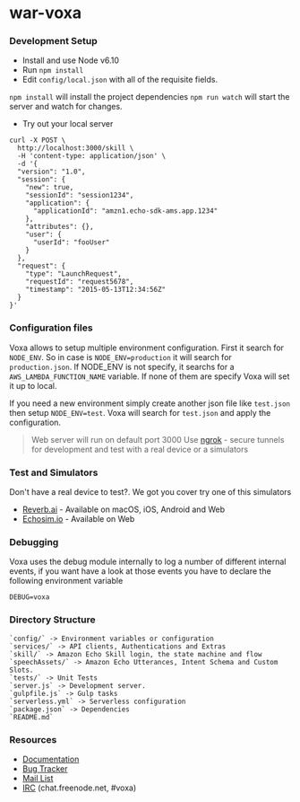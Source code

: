 # war-voxa



### Development Setup

* Install and use Node v6.10
* Run `npm install`
* Edit `config/local.json` with all of the requisite fields.

`npm install` will install the project dependencies
`npm run watch` will start the server and watch for changes.

* Try out your local server

```
curl -X POST \
  http://localhost:3000/skill \
  -H 'content-type: application/json' \
  -d '{
  "version": "1.0",
  "session": {
    "new": true,
    "sessionId": "session1234",
    "application": {
      "applicationId": "amzn1.echo-sdk-ams.app.1234"
    },
    "attributes": {},
    "user": {
      "userId": "fooUser"
    }
  },
  "request": {
    "type": "LaunchRequest",
    "requestId": "request5678",
    "timestamp": "2015-05-13T12:34:56Z"
  }
}'
```

### Configuration files

Voxa allows to setup multiple environment configuration. First it search for `NODE_ENV`. So in case is `NODE_ENV=production` it will search for `production.json`. If NODE_ENV is not specify, it searchs for a `AWS_LAMBDA_FUNCTION_NAME` variable.
If none of them are specify Voxa will set it up to local.

If you need a new environment simply create another json file like `test.json` then setup `NODE_ENV=test`. Voxa will search for `test.json` and apply the configuration.

> Web server will run on default port 3000
> Use [ngrok](https://ngrok.com/) - secure tunnels for development and test with a real device or a simulators

### Test and Simulators

Don't have a real device to test?. We got you cover try one of this simulators

  * [Reverb.ai](https://reverb.ai/) - Available on macOS, iOS, Android and Web
  * [Echosim.io](https://echosim.io/) - Available on Web

### Debugging

Voxa uses the debug module internally to log a number of different internal events, if you want have a look at those events you have to declare the following environment variable

`DEBUG=voxa`

### Directory Structure

	`config/` -> Environment variables or configuration
	`services/` -> API clients, Authentications and Extras
	`skill/` -> Amazon Echo Skill login, the state machine and flow
	`speechAssets/` -> Amazon Echo Utterances, Intent Schema and Custom Slots.
	`tests/` -> Unit Tests
	`server.js` -> Development server.
	`gulpfile.js` -> Gulp tasks
	`serverless.yml` -> Serverless configuration
	`package.json` -> Dependencies
	`README.md`

### Resources

  * [Documentation](http://voxa.readthedocs.io/en/latest/)
  * [Bug Tracker](https://github.com/mediarain/voxa/issues)
  * [Mail List](https://groups.google.com/d/forum/voxa-framework)
  * [IRC](irc://chat.freenode.net/voxa) (chat.freenode.net, #voxa)

